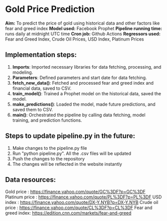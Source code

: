 # Gold Price Prediction

**Aim:** To predict the price of gold using historical data and other factors like fear and greed index
**Model used:** Facebook Prophet
**Pipeline running time:** runs daily at midnight UTC time
**Cron job:** Github Actions
**Regressors used:** Fear and Greed Index, Crude Oil Prices, USD Index, Platinum Prices


## Implementation steps:

1. **Imports**: Imported necessary libraries for data fetching, processing, and modeling.
2. **Parameters**: Defined parameters and start date for data fetching.
3. **fetch_new_data()**: Fetched and processed fear and greed index and financial data, saved to CSV.
4. **train_model()**: Trained a Prophet model on the historical data, saved the model.
5. **make_predictions()**: Loaded the model, made future predictions, and saved them to CSV.
6. **main()**: Orchestrated the pipeline by calling data fetching, model training, and prediction functions.


## Steps to update pipeline.py in the future:

1) Make changes to the pipeline.py file
2) Run "python pipeline.py". All the .csv files will be updated
3) Push the changes to the repository
4) The changes will be reflected in the website instantly


## Data resources:

Gold price : https://finance.yahoo.com/quote/GC%3DF?p=GC%3DF
Platinum price : https://finance.yahoo.com/quote/PL%3DF?p=PL%3DF
USD index : https://finance.yahoo.com/quote/DX-Y.NYB?p=DX-Y.NYB
Crude oil price : https://finance.yahoo.com/quote/CL%3DF?p=CL%3DF
Fear and greed index: https://edition.cnn.com/markets/fear-and-greed
